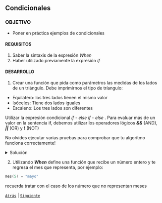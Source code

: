 ## Condicionales 

### OBJETIVO 

- Poner en práctica ejemplos de condicionales

#### REQUISITOS 

1. Saber la sintaxis de la expresión *When*
2. Haber utilizado previamente la expresión *if*

#### DESARROLLO

1. Crear una función que pida como parámetros las medidas de los lados de un triángulo. Debe imprimirnos el tipo de tríangulo:

* Equilatero: los tres lados tienen el mismo valor
* Isóceles: Tiene dos lados iguales
* Escaleno: Los tres lados son diferentes

Utilizar la expresión condicional *if - else if - else* . Para evaluar más de un valor en la sentencia if, debemos utilizar los operadores lógicos ***&&*** (AND), ***||*** (OR) y ***!*** (NOT)

No olvides ejecutar varias pruebas para comprobar que tu algoritmo funciona correctamente!

<details>
	<summary>Solución</summary>
	
```kotlin
fun tipoDeTriangulo(lado1: Int, lado2: Int, lado3: Int){

    if(lado1==lado2 && lado2==lado3){
        println("Es un triángulo equilátero")
    } else if(
        (lado1==lado2 && lado3!=lado1 ) ||
        (lado2==lado3 && lado1!=lado2 ) ||
        (lado3==lado1 && lado2!=lado3) ){
        println("Es un triángulo isóceles")
    } else{
        println("Es un triángulo escaleno")
    }
}
```

</details>

2. Utilizando ***When*** define una función que recibe un número entero y te regresa el mes que representa, por ejemplo:

```kotlin
mes(5) = "mayo"
```

recuerda tratar con el caso de los número que no representan meses



[`Atrás`](../Ejemplo-02) | [`Siguiente`](../Ejemplo-03)


